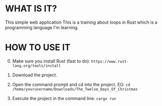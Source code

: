 # WHAT IS IT?

This simple web application
This is a training about loops in Rust which is a programming language I'm learning.



# HOW TO USE IT

0) Make sure you install Rust (fast to do): `https://www.rust-lang.org/tools/install`

1) Download the project.

2) Open the command prompt and cd into the project.
EG: `cd /home/yourusername/Downloads/The_Twelve_Days_Of_Christmas`

3) Execute the project in the command line:
`cargo run`